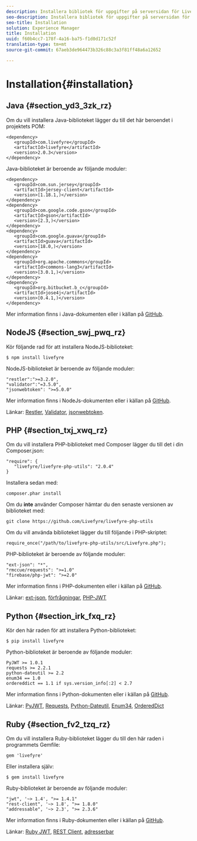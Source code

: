 ```yaml
---
description: Installera bibliotek för uppgifter på serversidan för Livefyre
seo-description: Installera bibliotek för uppgifter på serversidan för Livefyre
seo-title: Installation
solution: Experience Manager
title: Installation
uuid: f60b4cc7-178f-4a16-ba75-f1d0d171c52f
translation-type: tm+mt
source-git-commit: 67aeb3de964473b326c88c3a3f81ff48a6a12652

---
```



# Installation{#installation}


## Java {#section_yd3_3zk_rz}

Om du vill installera Java-biblioteket lägger du till det här beroendet i projektets POM:

```
<dependency> 
   <groupId>com.livefyre</groupId> 
   <artifactId>livefyre</artifactId> 
   <version>2.0.3</version> 
</dependency>
```

Java-biblioteket är beroende av följande moduler:

```
<dependency> 
   <groupId>com.sun.jersey</groupId> 
   <artifactId>jersey-client</artifactId> 
   <version>[1.18.1,)</version> 
</dependency> 
<dependency> 
   <groupId>com.google.code.gson</groupId> 
   <artifactId>gson</artifactId> 
   <version>[2.3,)</version> 
</dependency> 
<dependency> 
   <groupId>com.google.guava</groupId> 
   <artifactId>guava</artifactId> 
   <version>[18.0,)</version> 
</dependency> 
<dependency> 
   <groupId>org.apache.commons</groupId> 
   <artifactId>commons-lang3</artifactId> 
   <version>[3.0.1,)</version> 
</dependency> 
<dependency> 
   <groupId>org.bitbucket.b_c</groupId> 
   <artifactId>jose4j</artifactId> 
   <version>[0.4.1,)</version> 
</dependency> 
```

Mer information finns i Java-dokumenten eller i källan på [GitHub](https://github.com/Livefyre/livefyre-java-utils).

## NodeJS {#section_swj_pwq_rz}

Kör följande rad för att installera NodeJS-biblioteket:

`$ npm install livefyre`

NodeJS-biblioteket är beroende av följande moduler:

```
"restler":">=3.2.0", 
"validator":"=3.5.0", 
"jsonwebtoken": ">=5.0.0" 
```

Mer information finns i NodeJs-dokumenten eller i källan på [GitHub](https://github.com/Livefyre/livefyre-nodejs-utils).

Länkar: [Restler](https://github.com/danwrong/restler), [Validator](https://www.npmjs.org/package/validator), [jsonwebtoken](https://github.com/auth0/node-jsonwebtoken).

## PHP {#section_txj_xwq_rz}

Om du vill installera PHP-biblioteket med Composer lägger du till det i din Composer.json:

```
"require": { 
   "livefyre/livefyre-php-utils": "2.0.4" 
}
```

Installera sedan med:

```
composer.phar install 
```

Om du **inte** använder Composer hämtar du den senaste versionen av biblioteket med:

```
git clone https://github.com/Livefyre/livefyre-php-utils 
```

Om du vill använda biblioteket lägger du till följande i PHP-skriptet:

```
require_once("/path/to/livefyre-php-utils/src/Livefyre.php"); 
```

PHP-biblioteket är beroende av följande moduler:

```
"ext-json": "*", 
"rmccue/requests": ">=1.0" 
"firebase/php-jwt": ">=2.0" 
```

Mer information finns i PHP-dokumenten eller i källan på [GitHub](https://github.com/Livefyre/livefyre-php-utils).

Länkar: [ext-json](https://php.net/manual/en/book.json.php), [förfrågningar](https://github.com/rmccue/Requests/), [PHP-JWT](https://github.com/firebase/php-jwt/tree/v2.0.0)

## Python {#section_irk_fxq_rz}

Kör den här raden för att installera Python-biblioteket:

`$ pip install livefyre`

Python-biblioteket är beroende av följande moduler:

```
PyJWT >= 1.0.1  
requests >= 2.2.1  
python-dateutil >= 2.2  
enum34 == 1.0  
ordereddict == 1.1 if sys.version_info[:2] < 2.7 
```

Mer information finns i Python-dokumenten eller i källan på [GitHub](https://github.com/Livefyre/livefyre-python-utils).

Länkar: [PyJWT](https://github.com/progrium/pyjwt), [Requests](https://github.com/kennethreitz/requests), [Python-Dateutil](https://pypi.python.org/pypi/python-dateutil), [Enum34](https://pypi.python.org/pypi/enum34), [OrderedDict](https://pypi.python.org/pypi/ordereddict)

## Ruby {#section_fv2_tzq_rz}

Om du vill installera Ruby-biblioteket lägger du till den här raden i programmets Gemfile:

```
gem 'livefyre' 
```

Eller installera själv:

`$ gem install livefyre`

Ruby-biblioteket är beroende av följande moduler:

```
"jwt", '~> 1.4', ">= 1.4.1"  
"rest-client", '~> 1.8', ">= 1.8.0"  
"addressable", '~> 2.3', ">= 2.3.6" 
```

Mer information finns i Ruby-dokumenten eller i källan på [GitHub](https://github.com/Livefyre/livefyre-ruby-utils).

Länkar: [Ruby JWT](https://github.com/firebase/php-jwt/tree/v2.0.0), [REST Client](https://github.com/rest-client/rest-client/), [adresserbar](https://github.com/sporkmonger/addressable)
